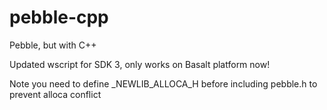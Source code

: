 pebble-cpp
==========

Pebble, but with C++

Updated wscript for SDK 3, only works on Basalt platform now!

Note you need to define _NEWLIB_ALLOCA_H before including pebble.h to prevent alloca conflict